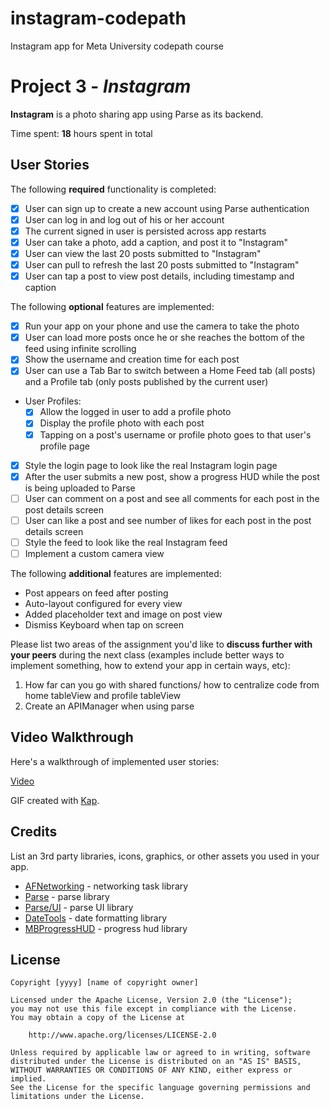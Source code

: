 # instagram-codepath
Instagram app for Meta University codepath course

# Project 3 - *Instagram*

**Instagram** is a photo sharing app using Parse as its backend.

Time spent: **18** hours spent in total

## User Stories

The following **required** functionality is completed:

- [x] User can sign up to create a new account using Parse authentication
- [x] User can log in and log out of his or her account
- [x] The current signed in user is persisted across app restarts
- [x] User can take a photo, add a caption, and post it to "Instagram"
- [x] User can view the last 20 posts submitted to "Instagram"
- [x] User can pull to refresh the last 20 posts submitted to "Instagram"
- [x] User can tap a post to view post details, including timestamp and caption

The following **optional** features are implemented:

- [x] Run your app on your phone and use the camera to take the photo
- [x] User can load more posts once he or she reaches the bottom of the feed using infinite scrolling
- [x] Show the username and creation time for each post
- [x] User can use a Tab Bar to switch between a Home Feed tab (all posts) and a Profile tab (only posts published by the current user)
- User Profiles:
  - [x] Allow the logged in user to add a profile photo
  - [x] Display the profile photo with each post
  - [x] Tapping on a post's username or profile photo goes to that user's profile page
- [x] Style the login page to look like the real Instagram login page
- [x] After the user submits a new post, show a progress HUD while the post is being uploaded to Parse
- [ ] User can comment on a post and see all comments for each post in the post details screen
- [ ] User can like a post and see number of likes for each post in the post details screen
- [ ] Style the feed to look like the real Instagram feed
- [ ] Implement a custom camera view

The following **additional** features are implemented:

- Post appears on feed after posting
- Auto-layout configured for every view
- Added placeholder text and image on post view
- Dismiss Keyboard when tap on screen

Please list two areas of the assignment you'd like to **discuss further with your peers** during the next class (examples include better ways to implement something, how to extend your app in certain ways, etc):

1. How far can you go with shared functions/ how to centralize code from home tableView and profile tableView
2. Create an APIManager when using parse

## Video Walkthrough

Here's a walkthrough of implemented user stories:

[Video]()

GIF created with [Kap](https://getkap.co/).

## Credits

List an 3rd party libraries, icons, graphics, or other assets you used in your app.

- [AFNetworking](https://github.com/AFNetworking/AFNetworking) - networking task library
- [Parse](https://github.com/parse-community/Parse-SDK-iOS-OSX) - parse library
- [Parse/UI](https://github.com/parse-community/ParseUI-iOS) - parse UI library
- [DateTools](https://github.com/MatthewYork/DateTools) - date formatting library
- [MBProgressHUD](https://github.com/matej/MBProgressHUD) - progress hud library

## License

    Copyright [yyyy] [name of copyright owner]

    Licensed under the Apache License, Version 2.0 (the "License");
    you may not use this file except in compliance with the License.
    You may obtain a copy of the License at

        http://www.apache.org/licenses/LICENSE-2.0

    Unless required by applicable law or agreed to in writing, software
    distributed under the License is distributed on an "AS IS" BASIS,
    WITHOUT WARRANTIES OR CONDITIONS OF ANY KIND, either express or implied.
    See the License for the specific language governing permissions and
    limitations under the License.
